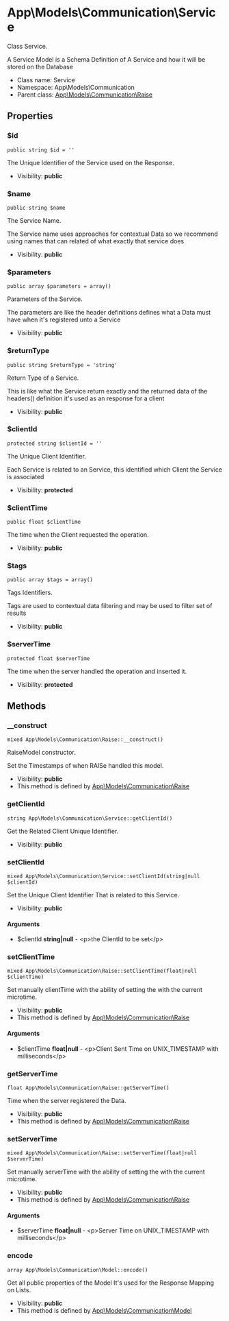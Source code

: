 App\Models\Communication\Service
===============

Class Service.

A Service Model is a Schema Definition of
A Service and how it will be stored on the Database


* Class name: Service
* Namespace: App\Models\Communication
* Parent class: [App\Models\Communication\Raise](App-Models-Communication-Raise.md)





Properties
----------


### $id

    public string $id = ''

The Unique Identifier of the Service
used on the Response.



* Visibility: **public**


### $name

    public string $name

The Service Name.

The Service name uses approaches for contextual Data
so we recommend using names that can related
of what exactly that service does

* Visibility: **public**


### $parameters

    public array $parameters = array()

Parameters of the Service.

The parameters are like the header definitions
defines what a Data must have when it's registered
unto a Service

* Visibility: **public**


### $returnType

    public string $returnType = 'string'

Return Type of a Service.

This is like what the Service return exactly
and the returned data of the headers() definition
it's used as an response for a client

* Visibility: **public**


### $clientId

    protected string $clientId = ''

The Unique Client Identifier.

Each Service is related to an Service,
this identified which Client the Service is associated

* Visibility: **protected**


### $clientTime

    public float $clientTime

The time when the Client requested the operation.



* Visibility: **public**


### $tags

    public array $tags = array()

Tags Identifiers.

Tags are used to contextual data filtering
and may be used to filter set of results

* Visibility: **public**


### $serverTime

    protected float $serverTime

The time when the server handled the operation and inserted it.



* Visibility: **protected**


Methods
-------


### __construct

    mixed App\Models\Communication\Raise::__construct()

RaiseModel constructor.

Set the Timestamps of when RAISe handled
this model.

* Visibility: **public**
* This method is defined by [App\Models\Communication\Raise](App-Models-Communication-Raise.md)




### getClientId

    string App\Models\Communication\Service::getClientId()

Get the Related Client Unique Identifier.



* Visibility: **public**




### setClientId

    mixed App\Models\Communication\Service::setClientId(string|null $clientId)

Set the Unique Client Identifier
That is related to this Service.



* Visibility: **public**


#### Arguments
* $clientId **string|null** - &lt;p&gt;the ClientId to be set&lt;/p&gt;



### setClientTime

    mixed App\Models\Communication\Raise::setClientTime(float|null $clientTime)

Set manually clientTime
with the ability of setting the with the current microtime.



* Visibility: **public**
* This method is defined by [App\Models\Communication\Raise](App-Models-Communication-Raise.md)


#### Arguments
* $clientTime **float|null** - &lt;p&gt;Client Sent Time on UNIX_TIMESTAMP with milliseconds&lt;/p&gt;



### getServerTime

    float App\Models\Communication\Raise::getServerTime()

Time when the server registered the Data.



* Visibility: **public**
* This method is defined by [App\Models\Communication\Raise](App-Models-Communication-Raise.md)




### setServerTime

    mixed App\Models\Communication\Raise::setServerTime(float|null $serverTime)

Set manually serverTime
with the ability of setting the with the current microtime.



* Visibility: **public**
* This method is defined by [App\Models\Communication\Raise](App-Models-Communication-Raise.md)


#### Arguments
* $serverTime **float|null** - &lt;p&gt;Server Time on UNIX_TIMESTAMP with milliseconds&lt;/p&gt;



### encode

    array App\Models\Communication\Model::encode()

Get all public properties of the Model
It's used for the Response Mapping on Lists.



* Visibility: **public**
* This method is defined by [App\Models\Communication\Model](App-Models-Communication-Model.md)



